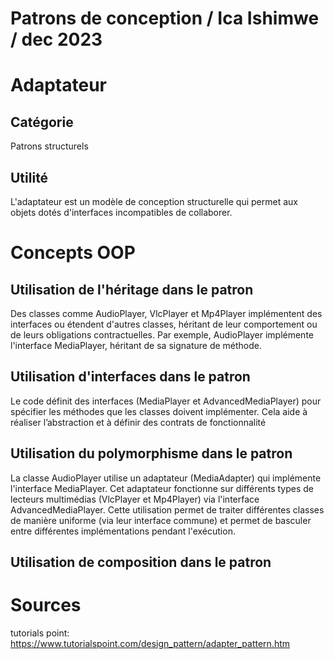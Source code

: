 # Patrons de conception / Ica Ishimwe / dec 2023
# Adaptateur
## Catégorie
Patrons structurels
## Utilité
L'adaptateur est un modèle de conception structurelle qui permet aux objets dotés d'interfaces incompatibles de collaborer.
# Concepts OOP
## Utilisation de l'héritage dans le patron

Des classes comme AudioPlayer, VlcPlayer et Mp4Player implémentent des interfaces ou étendent d'autres classes, héritant de leur comportement ou de leurs obligations contractuelles. Par exemple, AudioPlayer implémente l'interface MediaPlayer, héritant de sa signature de méthode.

## Utilisation d'interfaces dans le patron
Le code définit des interfaces (MediaPlayer et AdvancedMediaPlayer) pour spécifier les méthodes que les classes doivent implémenter. Cela aide à réaliser l’abstraction et à définir des contrats de fonctionnalité
## Utilisation du polymorphisme dans le patron
La classe AudioPlayer utilise un adaptateur (MediaAdapter) qui implémente l'interface MediaPlayer. Cet adaptateur fonctionne sur différents types de lecteurs multimédias (VlcPlayer et Mp4Player) via l'interface AdvancedMediaPlayer. Cette utilisation permet de traiter différentes classes de manière uniforme (via leur interface commune) et permet de basculer entre différentes implémentations pendant l'exécution.
## Utilisation de composition dans le patron
# Sources
tutorials point: https://www.tutorialspoint.com/design_pattern/adapter_pattern.htm













